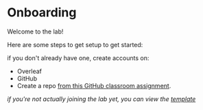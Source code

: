 # Onboarding

Welcome to the lab!

Here are some steps to get setup to get started:

if you don't already have one, create accounts on:
- Overleaf
- GitHub
- Create a repo [from this GitHub classroom assignment](https://classroom.github.com/a/CmTBip2m).

_if you're not actually joining the lab yet, you can view the [template](https://github.com/ml4sts/research-mentoring)_
